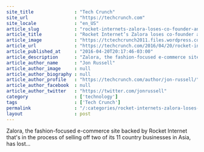 ```yaml
---
site_title               : "Tech Crunch"
site_url                 : "https://techcrunch.com"
site_locale              : "en_US"
article_slug             : "rocket-internets-zalora-loses-co-founder-and-md-amid-uncertain-future"
article_title            : "Rocket Internet’s Zalora loses co-founder and MD amid uncertain future"
article_image            : "https://tctechcrunch2011.files.wordpress.com/2016/04/screenshot-2016-04-20-16-05-13.png?w=764&h=400&crop=1"
article_url              : "https://techcrunch.com/2016/04/20/rocket-internets-zalora-loses-co-founder-and-md-amid-uncertain-future/"
article_published_at     : "2016-04-20T20:17:46-03:00"
article_description      : "Zalora, the fashion-focused e-commerce site backed by Rocket Internet that's in the process of selling off two of its 11 country businesses in Asia, has lost..."
article_author_name      : "Jon Russell"
article_author_image     : null
article_author_biography : null
article_author_profile   : "https://techcrunch.com/author/jon-russell/"
article_author_facebook  : null
article_author_twitter   : "https://twitter.com/jonrussell"
category                 : ['technology']
tags                     : ['Tech Crunch']
permalink                : "/:categories/rocket-internets-zalora-loses-co-founder-and-md-amid-uncertain-future/"
layout                   : post
---
```


Zalora, the fashion-focused e-commerce site backed by Rocket Internet that's in the process of selling off two of its 11 country businesses in Asia, has lost...
